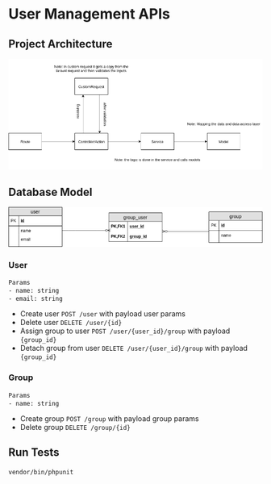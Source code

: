 # User Management APIs
## Project Architecture
![Alt text](UserManagement.png?raw=true "domain_model")

## Database Model
![Alt text](UserManagementDBModel.png?raw=true "database_model")

### User
    Params
    - name: string
    - email: string
- Create user  `POST /user` with payload user params
- Delete user  `DELETE /user/{id}`
- Assign group to user  `POST /user/{user_id}/group` with payload `{group_id}`
- Detach group from user  `DELETE /user/{user_id}/group` with payload `{group_id}`


### Group
    Params
    - name: string
- Create group  `POST /group` with payload group params
- Delete group  `DELETE /group/{id}`

## Run Tests
`vendor/bin/phpunit`
